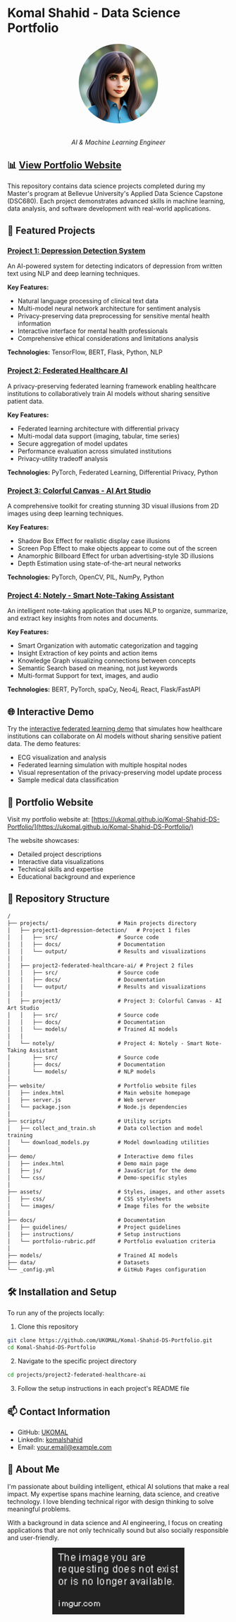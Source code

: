 # Komal Shahid - Data Science Portfolio

<div align="center">
  <img src="assets/images/my_illustrated_photo.jpeg" alt="Komal Shahid" width="180" style="border-radius: 50%;">
  <br><br>
  <p><i>AI & Machine Learning Engineer</i></p>
</div>

## 📊 [View Portfolio Website](https://ukomal.github.io/Komal-Shahid-DS-Portfolio/)

This repository contains data science projects completed during my Master's program at Bellevue University's Applied Data Science Capstone (DSC680). Each project demonstrates advanced skills in machine learning, data analysis, and software development with real-world applications.

## 🚀 Featured Projects

### [Project 1: Depression Detection System](./projects/project1-depression-detection/)

An AI-powered system for detecting indicators of depression from written text using NLP and deep learning techniques.

**Key Features:**
- Natural language processing of clinical text data
- Multi-model neural network architecture for sentiment analysis
- Privacy-preserving data preprocessing for sensitive mental health information
- Interactive interface for mental health professionals
- Comprehensive ethical considerations and limitations analysis

**Technologies:** TensorFlow, BERT, Flask, Python, NLP

### [Project 2: Federated Healthcare AI](./projects/project2-federated-healthcare-ai/)

A privacy-preserving federated learning framework enabling healthcare institutions to collaboratively train AI models without sharing sensitive patient data.

**Key Features:**
- Federated learning architecture with differential privacy
- Multi-modal data support (imaging, tabular, time series)
- Secure aggregation of model updates
- Performance evaluation across simulated institutions
- Privacy-utility tradeoff analysis

**Technologies:** PyTorch, Federated Learning, Differential Privacy, Python

### [Project 3: Colorful Canvas - AI Art Studio](./projects/project3/)

A comprehensive toolkit for creating stunning 3D visual illusions from 2D images using deep learning techniques.

**Key Features:**
- Shadow Box Effect for realistic display case illusions
- Screen Pop Effect to make objects appear to come out of the screen
- Anamorphic Billboard Effect for urban advertising-style 3D illusions
- Depth Estimation using state-of-the-art neural networks

**Technologies:** PyTorch, OpenCV, PIL, NumPy, Python

### [Project 4: Notely - Smart Note-Taking Assistant](./projects/notely/)

An intelligent note-taking application that uses NLP to organize, summarize, and extract key insights from notes and documents.

**Key Features:**
- Smart Organization with automatic categorization and tagging
- Insight Extraction of key points and action items
- Knowledge Graph visualizing connections between concepts
- Semantic Search based on meaning, not just keywords
- Multi-format Support for text, images, and audio

**Technologies:** BERT, PyTorch, spaCy, Neo4j, React, Flask/FastAPI

## 🌐 Interactive Demo

Try the [interactive federated learning demo](https://ukomal.github.io/Komal-Shahid-DS-Portfolio/demo/) that simulates how healthcare institutions can collaborate on AI models without sharing sensitive patient data. The demo features:

- ECG visualization and analysis
- Federated learning simulation with multiple hospital nodes
- Visual representation of the privacy-preserving model update process
- Sample medical data classification

## 🔗 Portfolio Website

Visit my portfolio website at: [https://ukomal.github.io/Komal-Shahid-DS-Portfolio/](https://ukomal.github.io/Komal-Shahid-DS-Portfolio/)

The website showcases:
- Detailed project descriptions
- Interactive data visualizations
- Technical skills and expertise
- Educational background and experience

## 📁 Repository Structure

```
/
├── projects/                      # Main projects directory
│   ├── project1-depression-detection/   # Project 1 files
│   │   ├── src/                   # Source code
│   │   ├── docs/                  # Documentation
│   │   └── output/                # Results and visualizations
│   │
│   ├── project2-federated-healthcare-ai/ # Project 2 files
│   │   ├── src/                   # Source code
│   │   ├── docs/                  # Documentation
│   │   └── output/                # Results and visualizations
│   │
│   ├── project3/                  # Project 3: Colorful Canvas - AI Art Studio
│   │   ├── src/                   # Source code
│   │   ├── docs/                  # Documentation
│   │   └── models/                # Trained AI models
│   │
│   └── notely/                    # Project 4: Notely - Smart Note-Taking Assistant
│       ├── src/                   # Source code
│       ├── docs/                  # Documentation
│       └── models/                # NLP models
│
├── website/                       # Portfolio website files
│   ├── index.html                 # Main website homepage
│   ├── server.js                  # Web server
│   └── package.json               # Node.js dependencies
│
├── scripts/                       # Utility scripts
│   ├── collect_and_train.sh       # Data collection and model training
│   └── download_models.py         # Model downloading utilities
│
├── demo/                          # Interactive demo files
│   ├── index.html                 # Demo main page
│   ├── js/                        # JavaScript for the demo
│   └── css/                       # Demo-specific styles
│
├── assets/                        # Styles, images, and other assets
│   ├── css/                       # CSS stylesheets
│   └── images/                    # Image files for the website
│
├── docs/                          # Documentation
│   ├── guidelines/                # Project guidelines
│   ├── instructions/              # Setup instructions
│   └── portfolio-rubric.pdf       # Portfolio evaluation criteria
│
├── models/                        # Trained AI models
├── data/                          # Datasets
└── _config.yml                    # GitHub Pages configuration
```

## 🛠️ Installation and Setup

To run any of the projects locally:

1. Clone this repository
```bash
git clone https://github.com/UKOMAL/Komal-Shahid-DS-Portfolio.git
cd Komal-Shahid-DS-Portfolio
```

2. Navigate to the specific project directory
```bash
cd projects/project2-federated-healthcare-ai
```

3. Follow the setup instructions in each project's README file

## 📫 Contact Information

- GitHub: [UKOMAL](https://github.com/UKOMAL)
- LinkedIn: [komalshahid](https://linkedin.com/in/komalshahid)
- Email: [your.email@example.com](mailto:your.email@example.com)

## 🌟 About Me

I'm passionate about building intelligent, ethical AI solutions that make a real impact. My expertise spans machine learning, data science, and creative technology. I love blending technical rigor with design thinking to solve meaningful problems.

With a background in data science and AI engineering, I focus on creating applications that are not only technically sound but also socially responsible and user-friendly.

<div align="center">
  <img src="assets/images/flower_animation.gif" alt="Decorative flower animation" width="300">
</div>
